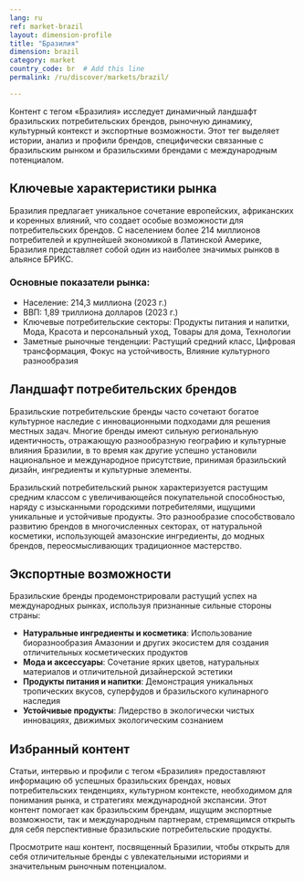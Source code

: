 ```yaml
---
lang: ru
ref: market-brazil
layout: dimension-profile
title: "Бразилия"
dimension: brazil
category: market
country_code: br  # Add this line
permalink: /ru/discover/markets/brazil/

---
```


Контент с тегом «Бразилия» исследует динамичный ландшафт бразильских потребительских брендов, рыночную динамику, культурный контекст и экспортные возможности. Этот тег выделяет истории, анализ и профили брендов, специфически связанные с бразильским рынком и бразильскими брендами с международным потенциалом.

## Ключевые характеристики рынка

Бразилия предлагает уникальное сочетание европейских, африканских и коренных влияний, что создает особые возможности для потребительских брендов. С населением более 214 миллионов потребителей и крупнейшей экономикой в Латинской Америке, Бразилия представляет собой один из наиболее значимых рынков в альянсе БРИКС.

### Основные показатели рынка:
- Население: 214,3 миллиона (2023 г.)
- ВВП: 1,89 триллиона долларов (2023 г.)
- Ключевые потребительские секторы: Продукты питания и напитки, Мода, Красота и персональный уход, Товары для дома, Технологии
- Заметные рыночные тенденции: Растущий средний класс, Цифровая трансформация, Фокус на устойчивость, Влияние культурного разнообразия

## Ландшафт потребительских брендов

Бразильские потребительские бренды часто сочетают богатое культурное наследие с инновационными подходами для решения местных задач. Многие бренды имеют сильную региональную идентичность, отражающую разнообразную географию и культурные влияния Бразилии, в то время как другие успешно установили национальное и международное присутствие, принимая бразильский дизайн, ингредиенты и культурные элементы.

Бразильский потребительский рынок характеризуется растущим средним классом с увеличивающейся покупательной способностью, наряду с изысканными городскими потребителями, ищущими уникальные и устойчивые продукты. Это разнообразие способствовало развитию брендов в многочисленных секторах, от натуральной косметики, использующей амазонские ингредиенты, до модных брендов, переосмысливающих традиционное мастерство.

## Экспортные возможности

Бразильские бренды продемонстрировали растущий успех на международных рынках, используя признанные сильные стороны страны:

- **Натуральные ингредиенты и косметика**: Использование биоразнообразия Амазонии и других экосистем для создания отличительных косметических продуктов
- **Мода и аксессуары**: Сочетание ярких цветов, натуральных материалов и отличительной дизайнерской эстетики
- **Продукты питания и напитки**: Демонстрация уникальных тропических вкусов, суперфудов и бразильского кулинарного наследия
- **Устойчивые продукты**: Лидерство в экологически чистых инновациях, движимых экологическим сознанием

## Избранный контент

Статьи, интервью и профили с тегом «Бразилия» предоставляют информацию об успешных бразильских брендах, новых потребительских тенденциях, культурном контексте, необходимом для понимания рынка, и стратегиях международной экспансии. Этот контент помогает как бразильским брендам, ищущим экспортные возможности, так и международным партнерам, стремящимся открыть для себя перспективные бразильские потребительские продукты.

Просмотрите наш контент, посвященный Бразилии, чтобы открыть для себя отличительные бренды с увлекательными историями и значительным рыночным потенциалом.
